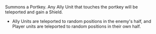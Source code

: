 Summons a Portkey. Any Ally Unit that touches the portkey will be teleported and gain a Shield.

- Ally Units are teleported to random positions in the enemy's half, and Player units are teleported to random positions in their own half.

